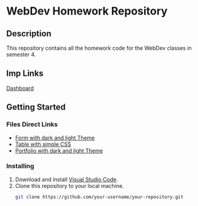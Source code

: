 # WebDev Homework Repository

## Description

This repository contains all the homework code for the WebDev classes in semester 4.

## Imp Links
[Dashboard](https://github.com/AryanSaharan01)

## Getting Started

### Files Direct Links

- [Form with dark and light Theme](18-01-2024_069_FORM.html)
- [Table with simple CSS](25-01-2024_069_TABLE.html)
- [Portfolio with dark and light Theme](20-01-2024_069_portfolio.html)

### Installing

1. Download and install [Visual Studio Code](https://code.visualstudio.com/).
2. Clone this repository to your local machine.
   ```bash
   git clone https://github.com/your-username/your-repository.git
